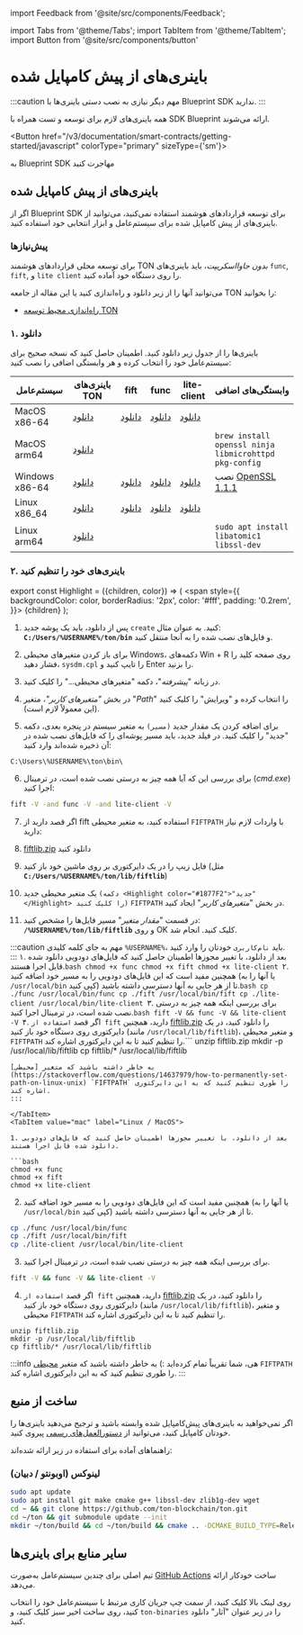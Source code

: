 import Feedback from '@site/src/components/Feedback';

import Tabs from '@theme/Tabs';
import TabItem from '@theme/TabItem';
import Button from '@site/src/components/button'

# باینری‌های از پیش کامپایل شده

:::caution مهم
دیگر نیازی به نصب دستی باینری‌ها با Blueprint SDK ندارید.
:::

همه باینری‌های لازم برای توسعه و تست همراه با SDK Blueprint ارائه می‌شوند.

<Button href="/v3/documentation/smart-contracts/getting-started/javascript"
colorType="primary" sizeType={'sm'}>

به Blueprint SDK مهاجرت کنید

</Button>

## باینری‌های از پیش کامپایل شده

اگر از Blueprint SDK برای توسعه قراردادهای هوشمند استفاده نمی‌کنید، می‌توانید از باینری‌های از پیش کامپایل شده برای سیستم‌عامل و ابزار انتخابی خود استفاده کنید.

### پیش‌نیازها

برای توسعه محلی قراردادهای هوشمند TON *بدون جاوااسکریپت*، باید باینری‌های `func`, `fift`, و `lite client` را روی دستگاه خود آماده کنید.

می‌توانید آنها را از زیر دانلود و راه‌اندازی کنید یا این مقاله از جامعه TON را بخوانید:

- [راه‌اندازی محیط توسعه TON](https://blog.ton.org/setting-up-a-ton-development-environment)

### ۱. دانلود

باینری‌ها را از جدول زیر دانلود کنید. اطمینان حاصل کنید که نسخه صحیح برای سیستم‌عامل خود را انتخاب کرده و هر وابستگی اضافی را نصب کنید:

| سیستم‌عامل                        | باینری‌های TON                                                                                | fift                                                                                       | func                                                                                       | lite-client                                                                                       | وابستگی‌های اضافی                                                                                        |
| --------------------------------- | --------------------------------------------------------------------------------------------- | ------------------------------------------------------------------------------------------ | ------------------------------------------------------------------------------------------ | ------------------------------------------------------------------------------------------------- | -------------------------------------------------------------------------------------------------------- |
| MacOS x86-64                      | [دانلود](https://github.com/ton-blockchain/ton/releases/latest/download/ton-mac-x86-64.zip)   | [دانلود](https://github.com/ton-blockchain/ton/releases/latest/download/fift-mac-x86-64)   | [دانلود](https://github.com/ton-blockchain/ton/releases/latest/download/func-mac-x86-64)   | [دانلود](https://github.com/ton-blockchain/ton/releases/latest/download/lite-client-mac-x86-64)   |                                                                                                          |
| MacOS arm64                       | [دانلود](https://github.com/ton-blockchain/ton/releases/latest/download/ton-mac-arm64.zip)    |                                                                                            |                                                                                            |                                                                                                   | `brew install openssl ninja libmicrohttpd pkg-config`                                                    |
| Windows x86-64                    | [دانلود](https://github.com/ton-blockchain/ton/releases/latest/download/ton-win-x86-64.zip)   | [دانلود](https://github.com/ton-blockchain/ton/releases/latest/download/fift.exe)          | [دانلود](https://github.com/ton-blockchain/ton/releases/latest/download/func.exe)          | [دانلود](https://github.com/ton-blockchain/ton/releases/latest/download/lite-client.exe)          | نصب [OpenSSL 1.1.1](/ton-binaries/windows/Win64OpenSSL_Light-1_1_1q.msi) |
| Linux x86_64 | [دانلود](https://github.com/ton-blockchain/ton/releases/latest/download/ton-linux-x86_64.zip) | [دانلود](https://github.com/ton-blockchain/ton/releases/latest/download/fift-linux-x86_64) | [دانلود](https://github.com/ton-blockchain/ton/releases/latest/download/func-linux-x86_64) | [دانلود](https://github.com/ton-blockchain/ton/releases/latest/download/lite-client-linux-x86_64) |                                                                                                          |
| Linux arm64                       | [دانلود](https://github.com/ton-blockchain/ton/releases/latest/download/ton-linux-arm64.zip)  |                                                                                            |                                                                                            |                                                                                                   | `sudo apt install libatomic1 libssl-dev`                                                                 |

### ۲. باینری‌های خود را تنظیم کنید

export const Highlight = ({children, color}) => (
<span
style={{
backgroundColor: color,
borderRadius: '2px',
color: '#fff',
padding: '0.2rem',
}}>
{children} </span>
);

<Tabs groupId="operating-systems">
  <TabItem value="win" label="Windows">

1. پس از دانلود، باید یک پوشه جدید `create` کنید. به عنوان مثال: **`C:/Users/%USERNAME%/ton/bin`** و فایل‌های نصب شده را به آنجا منتقل کنید.

2. برای باز کردن متغیرهای محیطی Windows، دکمه‌های <Highlight color="#1877F2">Win + R</Highlight> روی صفحه کلید را فشار دهید، `sysdm.cpl` را تایپ کنید و Enter را بزنید.

3. در زبانه "*پیشرفته*"، دکمه <Highlight color="#1877F2">"متغیرهای محیطی..."</Highlight> را کلیک کنید.

4. در بخش *"متغیرهای کاربر"*، متغیر "*Path*" را انتخاب کرده و <Highlight color="#1877F2">"ویرایش"</Highlight> را کلیک کنید (این معمولاً لازم است).

5. برای اضافه کردن یک مقدار جدید `(مسیر)` به متغیر سیستم در پنجره بعدی، دکمه <Highlight color="#1877F2">"جدید"</Highlight> را کلیک کنید.
  در فیلد جدید، باید مسیر پوشه‌ای را که فایل‌های نصب شده در آن ذخیره شده‌اند وارد کنید:

```
C:\Users\%USERNAME%\ton\bin\
```

6. برای بررسی این که آیا همه چیز به درستی نصب شده است، در ترمینال (*cmd.exe*) اجرا کنید:

```bash
fift -V -and func -V -and lite-client -V
```

7. اگر قصد دارید از fift استفاده کنید، به متغیر محیطی `FIFTPATH` با واردات لازم نیاز دارید:

  1. [fiftlib.zip](/ton-binaries/windows/fiftlib.zip) دانلود کنید
  2. فایل زیپ را در یک دایرکتوری بر روی ماشین خود باز کنید (مثل **`C:/Users/%USERNAME%/ton/lib/fiftlib`**)
  3. یک متغیر محیطی جدید `(دکمه <Highlight color="#1877F2">"جدید"</Highlight> را کلیک کنید)` `FIFTPATH` در بخش "*متغیرهای کاربر*" ایجاد کنید.
  4. در قسمت "*مقدار متغیر*" مسیر فایل‌ها را مشخص کنید: **`/%USERNAME%/ton/lib/fiftlib`** و روی <Highlight color="#1877F2">OK</Highlight> کلیک کنید. انجام شد.

:::caution مهم
به جای کلمه کلیدی `%USERNAME%`، باید `نام‌کاربری` خودتان را وارد کنید.\
:::</TabItem>
<TabItem value="mac" label="Linux / MacOS">۱. بعد از دانلود، با تغییر مجوزها اطمینان حاصل کنید که فایل‌های دودویی دانلود شده قابل اجرا هستند.```bash
chmod +x func
chmod +x fift
chmod +x lite-client
```۲. همچنین مفید است که این فایل‌های دودویی را به مسیر خود اضافه کنید (یا آنها را به `/usr/local/bin` کپی کنید) تا از هر جایی به آنها دسترسی داشته باشید.```bash
cp ./func /usr/local/bin/func
cp ./fift /usr/local/bin/fift
cp ./lite-client /usr/local/bin/lite-client
```۳. برای بررسی اینکه همه چیز به درستی نصب شده است، در ترمینال اجرا کنید.```bash
fift -V && func -V && lite-client -V
```۴. اگر قصد `استفاده از fift` دارید، همچنین [fiftlib.zip](/ton-binaries/windows/fiftlib.zip) را دانلود کنید، در یک دایرکتوری روی دستگاه خود باز کنید (مانند `/usr/local/lib/fiftlib`)، و متغیر محیطی `FIFTPATH` را تنظیم کنید تا به این دایرکتوری اشاره کند.```
unzip fiftlib.zip
mkdir -p /usr/local/lib/fiftlib
cp fiftlib/* /usr/local/lib/fiftlib
```:::info هی، شما تقریباً تمام کرده‌اید :)
به خاطر داشته باشید که متغیر [محیطی](https://stackoverflow.com/questions/14637979/how-to-permanently-set-path-on-linux-unix) `FIFTPATH` را طوری تنظیم کنید که به این دایرکتوری اشاره کند.
:::

</TabItem>
<TabItem value="mac" label="Linux / MacOS">

1. بعد از دانلود، با تغییر مجوزها اطمینان حاصل کنید که فایل‌های دودویی دانلود شده قابل اجرا هستند.

```bash
chmod +x func
chmod +x fift
chmod +x lite-client
```

2. همچنین مفید است که این فایل‌های دودویی را به مسیر خود اضافه کنید (یا آنها را به `/usr/local/bin` کپی کنید) تا از هر جایی به آنها دسترسی داشته باشید.

```bash
cp ./func /usr/local/bin/func
cp ./fift /usr/local/bin/fift
cp ./lite-client /usr/local/bin/lite-client
```

3. برای بررسی اینکه همه چیز به درستی نصب شده است، در ترمینال اجرا کنید.

```bash
fift -V && func -V && lite-client -V
```

4. اگر قصد `استفاده از fift` دارید، همچنین [fiftlib.zip](/ton-binaries/windows/fiftlib.zip) را دانلود کنید، در یک دایرکتوری روی دستگاه خود باز کنید (مانند `/usr/local/lib/fiftlib`)، و متغیر محیطی `FIFTPATH` را تنظیم کنید تا به این دایرکتوری اشاره کند.

```
unzip fiftlib.zip
mkdir -p /usr/local/lib/fiftlib
cp fiftlib/* /usr/local/lib/fiftlib
```

:::info هی، شما تقریباً تمام کرده‌اید :)
به خاطر داشته باشید که متغیر [محیطی](https://stackoverflow.com/questions/14637979/how-to-permanently-set-path-on-linux-unix) `FIFTPATH` را طوری تنظیم کنید که به این دایرکتوری اشاره کند.
:::

  </TabItem>
</Tabs>

## ساخت از منبع

اگر نمی‌خواهید به باینری‌های پیش‌کامپایل شده وابسته باشید و ترجیح می‌دهید باینری‌ها را خودتان کامپایل کنید، می‌توانید از [دستورالعمل‌های رسمی](/v3/guidelines/smart-contracts/howto/compile/compilation-instructions) پیروی کنید.

راهنماهای آماده برای استفاده در زیر ارائه شده‌اند:

### لینوکس (اوبونتو / دبیان)

```bash
sudo apt update
sudo apt install git make cmake g++ libssl-dev zlib1g-dev wget
cd ~ && git clone https://github.com/ton-blockchain/ton.git
cd ~/ton && git submodule update --init
mkdir ~/ton/build && cd ~/ton/build && cmake .. -DCMAKE_BUILD_TYPE=Release && make -j 4
```

## سایر منابع برای باینری‌ها

تیم اصلی برای چندین سیستم‌عامل به‌صورت [GitHub Actions](https://github.com/ton-blockchain/ton/releases/latest) ساخت خودکار ارائه می‌دهد.

روی لینک بالا کلیک کنید، از سمت چپ جریان کاری مرتبط با سیستم‌عامل خود را انتخاب کنید، روی ساخت اخیر سبز کلیک کنید، و `ton-binaries` را در زیر عنوان "آثار" دانلود کنید.

<Feedback />

